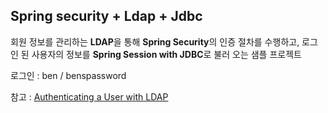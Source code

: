## Spring security + Ldap + Jdbc

회원 정보를 관리하는 **LDAP**을 통해 **Spring Security**의 인증 절차를 수행하고, 로그인 된 사용자의 정보를 **Spring Session with JDBC**로 불러 오는 샘플 프로젝트

로그인 : ben / benspassword

참고 : [Authenticating a User with LDAP](https://spring.io/guides/gs/authenticating-ldap/)